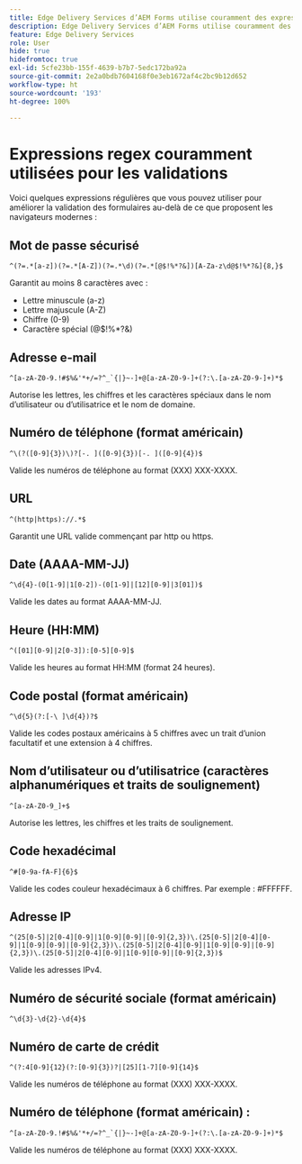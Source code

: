 ```yaml
---
title: Edge Delivery Services d’AEM Forms utilise couramment des expressions regex pour valider les champs de formulaire.
description: Edge Delivery Services d’AEM Forms utilise couramment des expressions regex pour valider les champs de formulaire.
feature: Edge Delivery Services
role: User
hide: true
hidefromtoc: true
exl-id: 5cfe23bb-155f-4639-b7b7-5edc172ba92a
source-git-commit: 2e2a0bdb7604168f0e3eb1672af4c2bc9b12d652
workflow-type: ht
source-wordcount: '193'
ht-degree: 100%

---
```


# Expressions regex couramment utilisées pour les validations

Voici quelques expressions régulières que vous pouvez utiliser pour améliorer la validation des formulaires au-delà de ce que proposent les navigateurs modernes :

## Mot de passe sécurisé

```regex
^(?=.*[a-z])(?=.*[A-Z])(?=.*\d)(?=.*[@$!%*?&])[A-Za-z\d@$!%*?&]{8,}$
```

Garantit au moins 8 caractères avec :

- Lettre minuscule (a-z)
- Lettre majuscule (A-Z)
- Chiffre (0-9)
- Caractère spécial (@$!%*?&amp;)


## Adresse e-mail


```regex
^[a-zA-Z0-9.!#$%&'*+/=?^_`{|}~-]+@[a-zA-Z0-9-]+(?:\.[a-zA-Z0-9-]+)*$
```

Autorise les lettres, les chiffres et les caractères spéciaux dans le nom d’utilisateur ou d’utilisatrice et le nom de domaine.


## Numéro de téléphone (format américain)

```regex
^\(?([0-9]{3})\)?[-. ]([0-9]{3})[-. ]([0-9]{4})$
```

Valide les numéros de téléphone au format (XXX) XXX-XXXX.



## URL

```regex
^(http|https)://.*$
```

Garantit une URL valide commençant par http ou https.



## Date (AAAA-MM-JJ)

```regex
^\d{4}-(0[1-9]|1[0-2])-(0[1-9]|[12][0-9]|3[01])$
```

Valide les dates au format AAAA-MM-JJ.


## Heure (HH:MM)

```regex
^([01][0-9]|2[0-3]):[0-5][0-9]$
```

Valide les heures au format HH:MM (format 24 heures).


## Code postal (format américain)

```regex
^\d{5}(?:[-\ ]\d{4})?$
```

Valide les codes postaux américains à 5 chiffres avec un trait d’union facultatif et une extension à 4 chiffres.


## Nom d’utilisateur ou d’utilisatrice (caractères alphanumériques et traits de soulignement)

```regex
^[a-zA-Z0-9_]+$
```

Autorise les lettres, les chiffres et les traits de soulignement.


## Code hexadécimal

```regex
^#[0-9a-fA-F]{6}$
```

Valide les codes couleur hexadécimaux à 6 chiffres. Par exemple : #FFFFFF.


## Adresse IP

```regex
^(25[0-5]|2[0-4][0-9]|1[0-9][0-9]|[0-9]{2,3})\.(25[0-5]|2[0-4][0-9]|1[0-9][0-9]|[0-9]{2,3})\.(25[0-5]|2[0-4][0-9]|1[0-9][0-9]|[0-9]{2,3})\.(25[0-5]|2[0-4][0-9]|1[0-9][0-9]|[0-9]{2,3})$
```

Valide les adresses IPv4.



## Numéro de sécurité sociale (format américain)

```regex
^\d{3}-\d{2}-\d{4}$
```



## Numéro de carte de crédit

```regex
^(?:4[0-9]{12}(?:[0-9]{3})?|[25][1-7][0-9]{14}$
```

Valide les numéros de téléphone au format (XXX) XXX-XXXX.



## Numéro de téléphone (format américain) :

```regex
^[a-zA-Z0-9.!#$%&'*+/=?^_`{|}~-]+@[a-zA-Z0-9-]+(?:\.[a-zA-Z0-9-]+)*$
```

Valide les numéros de téléphone au format (XXX) XXX-XXXX.
